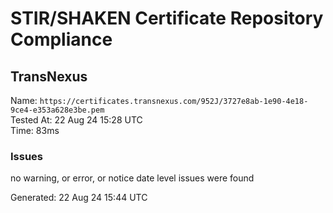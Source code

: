# STIR/SHAKEN Certificate Repository Compliance

## TransNexus

Name: `https://certificates.transnexus.com/952J/3727e8ab-1e90-4e18-9ce4-e353a628e3be.pem`\
Tested At: 22 Aug 24 15:28 UTC\
Time: 83ms

### Issues

no warning, or error, or notice date level issues were found

Generated: 22 Aug 24 15:44 UTC